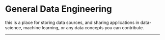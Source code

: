 # General Data Engineering

this is a place for storing data sources, and sharing applications in data-science, machine learning, or any data concepts you can contribute. 

---

